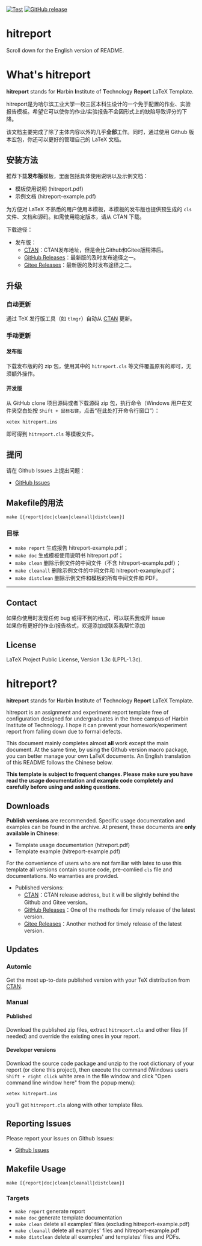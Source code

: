[![Test](https://github.com/DemerzelSun12/hitreport/actions/workflows/test.yml/badge.svg)](https://github.com/DemerzelSun12/hitreport/actions/workflows/test.yml)
[![GitHub release](https://img.shields.io/github/v/release/demerzelsun12/hitreport)](https://github.com/demerzelsun12/hitreport/releases/latest)

# hitreport

Scroll down for the English version of README.

# What's hitreport

**hitreport** stands for **H**arbin **I**nstitute of **T**echnology  **Report**  LaTeX Template.

hitreport是为哈尔滨工业大学一校三区本科生设计的一个免于配置的作业、实验报告模板。希望它可以使你的作业/实验报告不会因形式上的缺陷导致评分的下降。

该文档主要完成了除了主体内容以外的几乎**全部**工作。同时，通过使用 Github 版本宏包，你还可以更好的管理自己的 LaTeX 文档。

## 安装方法

推荐下载**发布版**模板，里面包括具体使用说明以及示例文档：

* 模板使用说明 (hitreport.pdf)
* 示例文档 (hitreport-example.pdf)

为方便对 LaTeX 不熟悉的用户使用本模板，本模板的发布版也提供预生成的 `cls` 文件、文档和源码。如需使用稳定版本，请从 CTAN 下载。

下载途径：

* 发布版：
  * [CTAN](https://www.ctan.org/pkg/hitreport)：CTAN发布地址，但是会比Github和Gitee版稍滞后。
  * [GitHub Releases](https://github.com/demerzelsun12/hitreport/releases)：最新版的及时发布途径之一。
  * [Gitee Releases](https://gitee.com/demerzel/hitreport/releases)：最新版的及时发布途径之二。

## 升级

### 自动更新

通过 TeX 发行版工具（如 `tlmgr`）自动从 [CTAN](https://www.ctan.org/pkg/hitreport) 更新。

### 手动更新

#### 发布版

下载发布版的的 zip 包，使用其中的 `hitreport.cls` 等文件覆盖原有的即可，无须额外操作。

#### 开发版

从 GitHub clone 项目源码或者下载源码 zip 包，执行命令（Windows 用户在文件夹空白处按 `Shift + 鼠标右键`，点击“在此处打开命令行窗口”）：

```shell
xetex hitreport.ins
```

即可得到 `hitreport.cls` 等模板文件。

## 提问

请在 Github Issues 上提出问题：

* [GitHub Issues](https://github.com/demerzelsun12/hitreport/issues)

## Makefile的用法

```shell
make [{report|doc|clean|cleanall|distclean}]
```

### 目标

* `make report`    生成报告 hitreport-example.pdf；
* `make doc`       生成模板使用说明书 hitreport.pdf；
* `make clean`     删除示例文件的中间文件（不含 hitreport-example.pdf）；
* `make cleanall`  删除示例文件的中间文件和 hitreport-example.pdf；
* `make distclean` 删除示例文件和模板的所有中间文件和 PDF。

---

## Contact

如果你使用时发现任何 bug 或得不到的格式，可以联系我或开 issue  
如果你有更好的作业/报告格式，欢迎添加或联系我帮忙添加  

## License

LaTeX Project Public License, Version 1.3c (LPPL-1.3c).

# hitreport?

**hitreport** stands for **H**arbin **I**nstitute of **T**echnology  **Report**  LaTeX Template.

hitreport is an assignment and experiment report template free of configuration designed for undergraduates in the three campus of Harbin Institute of Technology. I hope it can prevent your homework/experiment report from falling down due to formal defects.

This document mainly completes almost **all** work except the main document. At the same time, by using the Github version macro package, you can better manage your own LaTeX documents. An English translation of this README follows the Chinese below.

**This template is subject to frequent changes. Please make sure you have read the usage documentation and example code completely and carefully before using and asking questions.**

## Downloads

**Publish versions** are recommended. Specific usage documentation and examples can be found in the archive. At present, these documents are <b>only available in Chinese</b>:

* Template usage documentation (hitreport.pdf)
* Template example (hitreport-example.pdf)

For the convenience of users who are not familiar with latex to use this template all versions contain source code, pre-comlied `cls` file and documentations. No warranties are provided.

* Published versions:
  * [CTAN](https://www.ctan.org/pkg/hitreport)：CTAN release address, but it will be slightly behind the Github and Gitee version。
  * [GitHub Releases](https://github.com/demerzelsun12/hitreport/releases)：One of the methods for timely release of the latest version.
  * [Gitee Releases](https://gitee.com/demerzel/hitreport/releases)：Another method for timely release of the latest version.

## Updates

### Automic

Get the most up-to-date published version with your TeX distribution from [CTAN](https://www.ctan.org/pkg/hitreport).

### Manual

#### Published

Download the published zip files, extract `hitreport.cls` and other files (if needed) and override the existing ones in your report.

#### Developer versions

Download the source code package and unzip to the root dictionary of your report (or clone this project), then execute the command  (Windows users `Shift + right click` white area in the file window and click "Open command line window here" from the popup menu):

```shell
xetex hitreport.ins
```

you'll get `hitreport.cls` along with other template files.

## Reporting Issues

Please report your issues on Github Issues:

* [Github Issues](https://github.com/demerzelsun12/hitreport/issues)

## Makefile Usage

```shell
make [{report|doc|clean|cleanall|distclean}]
```

### Targets

* `make report`    generate report
* `make doc`       generate template documentation
* `make clean`     delete all examples' files (excluding hitreport-example.pdf)
* `make cleanall`  delete all examples' files and hitreport-example.pdf
* `make distclean` delete all examples' and templates' files and PDFs.
